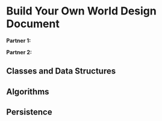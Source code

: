 # Build Your Own World Design Document

**Partner 1:**

**Partner 2:**

## Classes and Data Structures

## Algorithms

## Persistence
